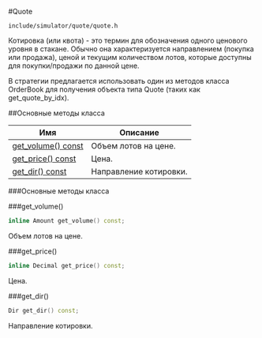 #Quote

`include/simulator/quote/quote.h`


Котировка (или квота) - это термин для обозначения одного ценового уровня в стакане.
Обычно она характеризуется направлением (покупка или продажа), ценой и текущим
количеством лотов, которые доступны для покупки/продажи по данной цене.

В стратегии предлагается использовать один из методов класса OrderBook для получения
объекта типа Quote (таких как get_quote_by_idx).


##Основные методы класса


|Имя| Описание|
|------------------|--------------------|
|[get_volume() const](#get_volume)|Объем лотов на цене.|
|[get_price() const](#get_price)|Цена.|
|[get_dir() const](#get_dir)|Направление котировки.|

###Основные методы класса

<a id="get_volume"></a>
###get_volume()
```c++
inline Amount get_volume() const;
```
Объем лотов на цене.

<a id="get_price"></a>
###get_price()
```c++
inline Decimal get_price() const;
```
Цена.

<a id="get_dir"></a>
###get_dir()
```c++
Dir get_dir() const;
```
Направление котировки.

